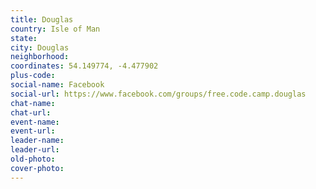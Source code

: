 ```yaml
---
title: Douglas
country: Isle of Man
state: 
city: Douglas
neighborhood: 
coordinates: 54.149774, -4.477902
plus-code:
social-name: Facebook
social-url: https://www.facebook.com/groups/free.code.camp.douglas
chat-name:
chat-url:
event-name:
event-url:
leader-name:
leader-url:
old-photo: 
cover-photo:
---
```

